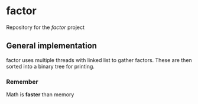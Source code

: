 # factor
Repository for the *factor* project
## General implementation ##
factor uses multiple threads with linked list to gather factors. These are then sorted into a binary tree for printing.
### Remember ###
Math is **faster** than memory
